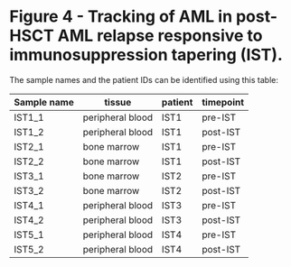 # Figure 4 - Tracking of AML in post-HSCT AML relapse responsive to immunosuppression tapering (IST).

The sample names and the patient IDs can be identified using this table:

| Sample name | tissue | patient | timepoint |
| ----------- | ----------- | ----- | ------ |
| IST1_1 | peripheral blood | IST1 | pre-IST |
| IST1_2 | peripheral blood | IST1 | post-IST |
| IST2_1 | bone marrow | IST1 | pre-IST |
| IST2_2 | bone marrow | IST1 | post-IST |
| IST3_1 | bone marrow | IST2 | pre-IST |
| IST3_2 | bone marrow | IST2 | post-IST |
| IST4_1 | peripheral blood | IST3 | pre-IST |
| IST4_2 | peripheral blood | IST3 | post-IST |
| IST5_1 | peripheral blood | IST4 | pre-IST |
| IST5_2 | peripheral blood | IST4 | post-IST |


